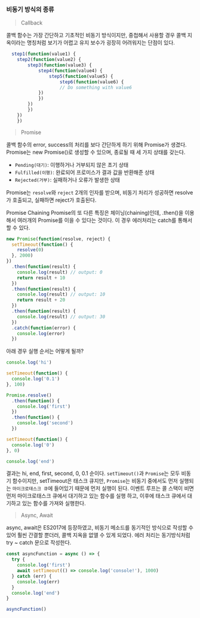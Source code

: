 ### 비동기 방식의 종류

> Callback

콜백 함수는 가장 간단하고 기초적인 비동기 방식이지만, 중첩해서 사용할 경우 콜백 지옥이라는 명칭처럼 보기가 어렵고 유지 보수가 굉장히 어려워지는 단점이 있다.

```jsx
  step1(function(value1) {
    step2(function(value2) {
        step3(function(value3) {
            step4(function(value4) {
                step5(function(value5) {
                    step6(function(value6) {
                    // Do something with value6
            })
            })
        })
        })
    })
    })
```

> Promise

콜백 함수의 error, success의 처리를 보다 간단하게 하기 위해 Promise가 생겼다. Promise는 new Promise()로 생성할 수 있으며, 종료될 때 세 가지 상태를 갖는다.

- `Pending(대기)`: 이행하거나 거부되지 않은 초기 상태
- `Fulfilled(이행)`: 완료되어 프로미스가 결과 값을 반환해준 상태
- `Rejected(거부)`: 실패하거나 오류가 발생한 상태

Promise는 `resolve`와 `reject` 2개의 인자를 받으며, 비동기 처리가 성공하면 resolve가 호출되고, 실패하면 reject가 호출된다.

Promise Chaining Promise의 또 다른 특징은 체이닝(chaining)인데, .then()을 이용해서 여러개의 Promise를 이을 수 있다는 것이다. 이 경우 에러처리는 catch를 통해서 할 수 있다.

```jsx
new Promise(function(resolve, reject) {
  setTimeout(function() {
    resolve(0)
  }, 2000)
})
  .then(function(result) {
    console.log(result) // output: 0
    return result + 10
  })
  .then(function(result) {
    console.log(result) // output: 10
    return result + 20
  })
  .then(function(result) {
    console.log(result) // output: 30
  })
  .catch(function(error) {
    console.log(error)
  })
```

아래 경우 실행 순서는 어떻게 될까?

```jsx
console.log('hi')

setTimeout(function() {
  console.log('0.1')
}, 100)

Promise.resolve()
  .then(function() {
    console.log('first')
  })
  .then(function() {
    console.log('second')
  })

setTimeout(function() {
  console.log('0')
}, 0)

console.log('end')
```

결과는 hi, end, first, second, 0, 0.1 순이다. `setTimeout()`과 `Promise`는 모두 비동기 함수이지만, setTimeout은 태스크 큐지만, `Promise`는 비동기 중에서도 먼저 실행되는 `마이크로태스크 큐`에 들어있기 때문에 먼저 실행이 된다. 이벤트 루프는 콜 스택이 비면 먼저 마이크로태스크 큐에서 대기하고 있는 함수를 실행 하고, 이후에 태스크 큐에서 대기하고 있는 함수를 가져와 실행한다.

> Async, Await

async, await은 ES2017에 등장하였고, 비동기 메소드를 동기적인 방식으로 작성할 수 있어 훨씬 간결할 뿐더러, 콜백 지옥을 없앨 수 있게 되었다. 에러 처리는 동기방식처럼 try ~ catch 문으로 작성한다.

```jsx
const asyncFunction = async () => {
  try {
    console.log('first')
    await setTimeout(() => console.log('console!'), 1000)
  } catch (err) {
    console.log(err)
  }
  console.log('end')
}

asyncFunction()
```
